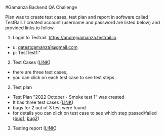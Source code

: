 #Gamanza Backend QA Challenge

Plan was to create test cases, test plan and report in software called TestRail.
I created account (username and password are listed below) and provided links to follow.

1. Login to Testrail: https://andrejgamanza.testrail.io
- u: qatestgamanza1@gmail.com
- p: TestTest1."
	
2. Test Cases ([LINK](https://andrejgamanza.testrail.io/index.php?/suites/view/1&group_by=cases:section_id&group_order=asc&display_deleted_cases=0))
- there are three test cases,
- you can click on each test case to see test steps

2. Test plan
- Test Plan "2022 October - Smoke test 1" was created
- It has three test cases ([LINK](https://andrejgamanza.testrail.io/index.php?/runs/view/6&group_by=cases:section_id&group_order=asc))
- bugs for 2 out of 3 test were found
- for details you can click on test case to see which step passed/failed ([bug1](https://andrejgamanza.testrail.io/index.php?/tests/view/10&group_by=cases:section_id&group_order=asc&group_id=1), [bug2](https://andrejgamanza.testrail.io/index.php?/tests/view/11&group_by=cases:section_id&group_order=asc&group_id=1))

3. Testing report ([LINK](https://andrejgamanza.testrail.io/index.php?/reports/overview/1))
